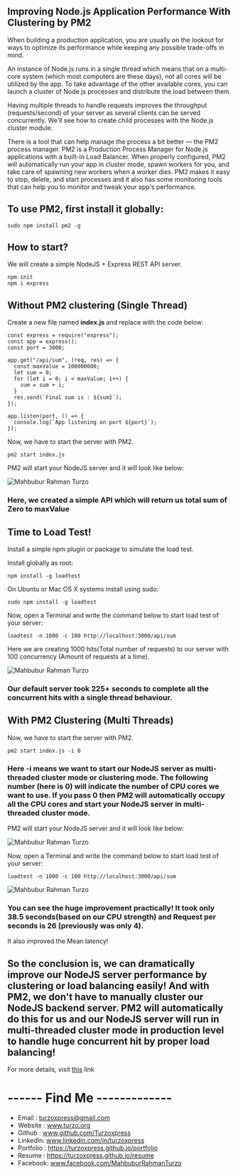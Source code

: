 ## Improving Node.js Application Performance With Clustering by PM2

When building a production application, you are usually on the lookout for ways to optimize its performance while keeping any possible trade-offs in mind.

An instance of Node.js runs in a single thread which means that on a multi-core system (which most computers are these days), not all cores will be utilized by the app. To take advantage of the other available cores, you can launch a cluster of Node.js processes and distribute the load between them.

Having multiple threads to handle requests improves the throughput (requests/second) of your server as several clients can be served concurrently. We'll see how to create child processes with the Node.js cluster module.

There is a tool that can help manage the process a bit better — the PM2 process manager. PM2 is a Production Process Manager for Node.js applications with a built-in Load Balancer. When properly configured, PM2 will automatically run your app in cluster mode, spawn workers for you, and take care of spawning new workers when a worker dies. PM2 makes it easy to stop, delete, and start processes and it also has some monitoring tools that can help you to monitor and tweak your app's performance.

## To use PM2, first install it globally:

```
sudo npm install pm2 -g
```

## How to start?

We will create a simple NodeJS + Express REST API server.

```
npm init
npm i express
```

## Without PM2 clustering (Single Thread)

Create a new file named **index.js** and replace with the code below:

```
const express = require("express");
const app = express();
const port = 3000;

app.get("/api/sum", (req, res) => {
  const maxValue = 100000000;
  let sum = 0;
  for (let i = 0; i < maxValue; i++) {
    sum = sum + i;
  }
  res.send(`Final sum is : ${sum}`);
});

app.listen(port, () => {
  console.log(`App listening on port ${port}`);
});

```

Now, we have to start the server with PM2.

```
pm2 start index.js
```

PM2 will start your NodeJS server and it will look like below:

![Mahbubur Rahman Turzo](/screenshots/s1.png?raw=true "Mahbubur Rahman Turzo")

### Here, we created a simple API which will return us total sum of **Zero to maxValue**

## Time to Load Test!

Install a simple npm plugin or package to simulate the load test.

Install globally as root:

```
npm install -g loadtest
```

On Ubuntu or Mac OS X systems install using sudo:

```
sudo npm install -g loadtest
```

Now, open a Terminal and write the command below to start load test of your server:

```
loadtest -n 1000 -c 100 http://localhost:3000/api/sum
```

Here we are creating 1000 hits(Total number of requests) to our server with 100 concurrency (Amount of requests at a time).

![Mahbubur Rahman Turzo](/screenshots/s2.jpg?raw=true "Mahbubur Rahman Turzo")

### Our default server took 225+ seconds to complete all the concurrent hits with a single thread behaviour.

## With PM2 Clustering (Multi Threads)

Now, we have to start the server with PM2.

```
pm2 start index.js -i 0
```

### Here **-i** means we want to start our NodeJS server as multi-threaded cluster mode or clustering mode. The following number (here is 0) will indicate the number of CPU cores we want to use. If you pass 0 then PM2 will automatically occupy all the CPU cores and start your NodeJS server in multi-threaded cluster mode.

PM2 will start your NodeJS server and it will look like below:

![Mahbubur Rahman Turzo](/screenshots/s3.png?raw=true "Mahbubur Rahman Turzo")

Now, open a Terminal and write the command below to start load test of your server:

```
loadtest -n 1000 -c 100 http://localhost:3000/api/sum
```

![Mahbubur Rahman Turzo](/screenshots/s4.png?raw=true "Mahbubur Rahman Turzo")

### **You can see the huge improvement practically!** It took only **38.5** seconds(based on our CPU strength) and **Request per seconds is 26** (previously was only 4).

It also improved the Mean latency!

## So the conclusion is, we can dramatically improve our NodeJS server performance by clustering or load balancing easily! And with PM2, we don't have to manually cluster our NodeJS backend server. PM2 will automatically do this for us and our NodeJS server will run in multi-threaded cluster mode in production level to handle huge concurrent hit by proper load balancing!

For more details, visit [this](https://blog.appsignal.com/2021/02/03/improving-node-application-performance-with-clustering.html) link

# ------ Find Me -------------

- Email : turzoxpress@gmail.com
- Website : www.turzo.org
- Github : www.github.com/Turzoxpress
- LinkedIn: www.linkedin.com/in/turzoxpress
- Portfolio : https://turzoxpress.github.io/portfolio
- Resume : https://turzoxpress.github.io/resume
- Facebook: www.facebook.com/MahbuburRahmanTurzo
